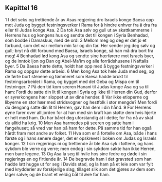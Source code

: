 ## Kapittel 16

1 I det seks og trettiende år av Asas regjering dro Israels konge Baesa opp mot Juda og bygget festningsverker i Rama for å hindre enhver fra å dra fra eller til Judas konge Asa.
2 Da tok Asa sølv og gull ut av skattkammerne i Herrens hus og kongens hus og sendte det til kongen i Syria Benhadad, som bodde i Damaskus, med de ord:
3 Mellom meg og deg er det jo et forbund, som det var mellom min far og din far. Her sender jeg deg sølv og gull; bryt nå ditt forbund med Baesa, Israels konge, så han må dra bort fra meg!
4 Benhadad lød kong Asa og sendte sine hærførere mot Israels byer, og de inntok Ijon og Dan og Abel-Ma'im og alle forrådshusene i Naftalis byer.
5 Da Baesa hørte dette, holdt han opp med å bygge festningsverker i Rama og oppgav dette arbeid.
6 Men kong Asa tok hele Juda med seg, og de førte bort stenene og tømmeret som Baesa hadde brukt til festningsarbeidet i Rama, og bygget med det Geba og Mispa om til festninger.
7 På den tid kom seeren Hanani til Judas konge Asa og sa til ham: Fordi du satte din lit til kongen i Syria og ikke til Herren din Gud, derfor er syrerkongens hær sloppet ut av dine hender.
8 Var ikke etioperne og libyerne en stor hær med stridsvogner og hestfolk i stor mengde? Men fordi du dengang satte din lit til Herren, gav han dem i din hånd.
9 For Herrens øyne farer over all jorden for at han med sin kraft kan støtte dem hvis hjerte er helt med ham. Du har båret deg uforstandig at i dette; for fra nå av skal du alltid ha krig.
10 Men Asa harmedes på seeren og satte ham i fangehuset; så vred var han på ham for dette. På samme tid for han også hårdt fram mot andre av folket.
11 Hva som er å fortelle om Asa, både i hans første og i hans senere dager, det er opskrevet i boken om Judas og Israels konger.
12 I sin regjerings ni og trettiende år ble Asa syk i føttene, og hans sykdom ble verre og verre; men endog i sin sykdom søkte han ikke Herren, men bare legene.
13 Og Asa la seg til hvile hos sine fedre og døde i sin regjerings en og firtiende år.
14 De begravde ham i det gravsted som han hadde latt hugge ut for seg i Davids stad, og la ham på et leie som var fylt med krydderier av forskjellige slag, tillaget slik som det gjøres av dem som lager salve; og de brant et veldig bål til ære for ham.
